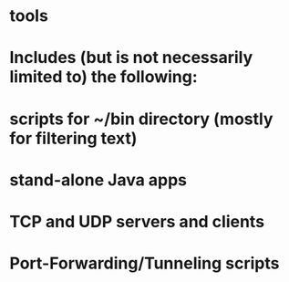 # tools
# Includes (but is not necessarily limited to) the following:
#   scripts for ~/bin directory (mostly for filtering text)
#   stand-alone Java apps
#   TCP and UDP servers and clients
#   Port-Forwarding/Tunneling scripts
